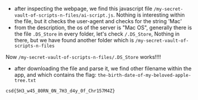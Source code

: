 - after inspecting the webpage, we find this javascript file `/my-secret-vault-of-scripts-n-files/ai-script.js`. Nothing is interesting within the file, but it checks the user-agent and checks for the string 'Mac'
- from the description, the os of the server is "Mac OS", generally there is the file `.DS_Store` in every folder, let's check `/.DS_Store`, Nothing in there, but we have found another folder which is `/my-secret-vault-of-scripts-n-files`

Now `/my-secret-vault-of-scripts-n-files/.DS_Store` works!!!!
 - after downloading the file and parse it, we find other filename within the app, and which contains the flag: `the-birth-date-of-my-beloved-apple-tree.txt` 


`csd{5H3_w45_80RN_0N_7H3_d4y_0f_Chr157M4Z}`
